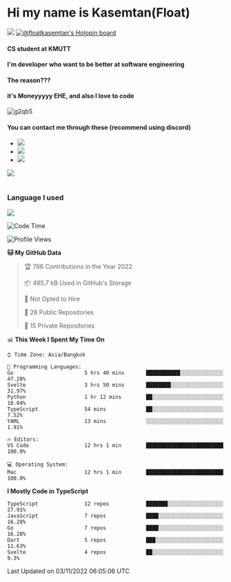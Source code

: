 # Hi my name is Kasemtan(Float)
![](https://64.media.tumblr.com/9c2a8f831efe8da556ffbf89cebb52c9/b86c1ab833a37e32-93/s1280x1920/d000dc22f75df64be2bc150f5fa69c4f6df6bb07.gifv)
[![@floatkasemtan's Holopin board](https://holopin.me/floatkasemtan)](https://holopin.io/@floatkasemtan)
#### CS student at KMUTT
#### I'm developer who want to be better at software engineering
#### The reason???
#### it's Moneyyyyy EHE, and also I love to code
![g2qb5](https://user-images.githubusercontent.com/69688279/175812510-9235eaf7-72f7-40d3-b163-56efa9aa5c6b.gif)

#### You can contact me through these (recommend using discord)
- [![](https://img.shields.io/badge/Discord-5865F2?logo=Discord&logoColor=white)](https://discordapp.com/users/278155096225742848)
- [![](https://img.shields.io/badge/Facebook-1877F2?logo=facebook&logoColor=white)](https://www.facebook.com/float.teavasirichokchai/)
- [![](https://img.shields.io/badge/linkedin-0A66C2?logo=linkedin&logoColor=white)](https://www.linkedin.com/in/kasemtan-teavasirichokchai-975531227/)

[![](https://github-readme-stats.vercel.app/api?username=FloatKasemtan&show_icons=true&theme=nightowl)]()
#
### Language I used
[![](https://github-readme-stats.vercel.app/api/top-langs/?username=FloatKasemtan&layout=compact&theme=nightowl)]()
<!--START_SECTION:waka-->
![Code Time](http://img.shields.io/badge/Code%20Time-773%20hrs%2015%20mins-blue)

![Profile Views](http://img.shields.io/badge/Profile%20Views-11-blue)

**🐱 My GitHub Data** 

> 🏆 786 Contributions in the Year 2022
 > 
> 📦 485.7 kB Used in GitHub's Storage 
 > 
> 🚫 Not Opted to Hire
 > 
> 📜 28 Public Repositories 
 > 
> 🔑 15 Private Repositories  
 > 
📊 **This Week I Spent My Time On** 

```text
⌚︎ Time Zone: Asia/Bangkok

💬 Programming Languages: 
Go                       5 hrs 40 mins       ███████████░░░░░░░░░░░░░░   47.28% 
Svelte                   3 hrs 50 mins       ████████░░░░░░░░░░░░░░░░░   31.97% 
Python                   1 hr 12 mins        ██░░░░░░░░░░░░░░░░░░░░░░░   10.04% 
TypeScript               54 mins             ██░░░░░░░░░░░░░░░░░░░░░░░   7.52% 
YAML                     13 mins             ░░░░░░░░░░░░░░░░░░░░░░░░░   1.91%

🔥 Editors: 
VS Code                  12 hrs 1 min        █████████████████████████   100.0%

💻 Operating System: 
Mac                      12 hrs 1 min        █████████████████████████   100.0%

```

**I Mostly Code in TypeScript** 

```text
TypeScript               12 repos            ███████░░░░░░░░░░░░░░░░░░   27.91% 
JavaScript               7 repos             ████░░░░░░░░░░░░░░░░░░░░░   16.28% 
Go                       7 repos             ████░░░░░░░░░░░░░░░░░░░░░   16.28% 
Dart                     5 repos             ███░░░░░░░░░░░░░░░░░░░░░░   11.63% 
Svelte                   4 repos             ██░░░░░░░░░░░░░░░░░░░░░░░   9.3%

```



 Last Updated on 03/11/2022 06:05:06 UTC
<!--END_SECTION:waka-->
<!--
**FloatKasemtan/FloatKasemtan** is a ✨ _special_ ✨ repository because its `README.md` (this file) appears on your GitHub profile.

Here are some ideas to get you started:

- 🔭 I’m currently working on ...
- 🌱 I’m currently learning ...
- 👯 I’m looking to collaborate on ...
- 🤔 I’m looking for help with ...
- 💬 Ask me about ...
- 📫 How to reach me: ...
- 😄 Pronouns: ...
- ⚡ Fun fact: ...
-->
